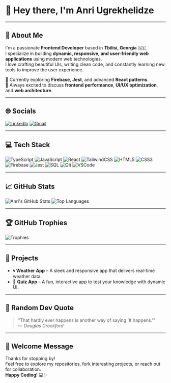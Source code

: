 # 👋 Hey there, I'm Anri Ugrekhelidze  

---

## 💫 About Me  

I'm a passionate **Frontend Developer** based in **Tbilisi, Georgia** 🇬🇪.  
I specialize in building **dynamic, responsive, and user-friendly web applications** using modern web technologies.  
I love crafting beautiful UIs, writing clean code, and constantly learning new tools to improve the user experience.  

🧠 Currently exploring **Firebase**, **Jest**, and advanced **React patterns**.  
💬 Always excited to discuss **frontend performance**, **UI/UX optimization**, and **web architecture**.

---

## 🌐 Socials  

[![LinkedIn](https://img.shields.io/badge/LinkedIn-0077B5?style=for-the-badge&logo=linkedin&logoColor=white)](https://www.linkedin.com/in/anri-ugrexelidze-485703325/)
[![Gmail](https://img.shields.io/badge/Email-D14836?style=for-the-badge&logo=gmail&logoColor=white)](mailto:anri.dev@example.com)

---

## 💻 Tech Stack  

![TypeScript](https://img.shields.io/badge/TypeScript-3178C6?style=for-the-badge&logo=typescript&logoColor=white)
![JavaScript](https://img.shields.io/badge/JavaScript-F7DF1E?style=for-the-badge&logo=javascript&logoColor=black)
![React](https://img.shields.io/badge/React-20232A?style=for-the-badge&logo=react&logoColor=61DAFB)
![TailwindCSS](https://img.shields.io/badge/Tailwind_CSS-06B6D4?style=for-the-badge&logo=tailwind-css&logoColor=white)
![HTML5](https://img.shields.io/badge/HTML5-E34F26?style=for-the-badge&logo=html5&logoColor=white)
![CSS3](https://img.shields.io/badge/CSS3-1572B6?style=for-the-badge&logo=css3&logoColor=white)
![Firebase](https://img.shields.io/badge/Firebase-FFCA28?style=for-the-badge&logo=firebase&logoColor=black)
![Jest](https://img.shields.io/badge/Jest-C21325?style=for-the-badge&logo=jest&logoColor=white)
![SQL](https://img.shields.io/badge/SQL-003B57?style=for-the-badge&logo=postgresql&logoColor=white)
![Git](https://img.shields.io/badge/Git-F05032?style=for-the-badge&logo=git&logoColor=white)
![VSCode](https://img.shields.io/badge/VSCode-007ACC?style=for-the-badge&logo=visual-studio-code&logoColor=white)

---

## 📈 GitHub Stats  

![Anri's GitHub Stats](https://github-readme-stats.vercel.app/api?username=anri39&show_icons=true&theme=tokyonight&hide_border=true)
![Top Languages](https://github-readme-stats.vercel.app/api/top-langs/?username=anri39&layout=compact&theme=tokyonight&hide_border=true)

---

## 🏆 GitHub Trophies  

![Trophies](https://github-profile-trophy.vercel.app/?username=anri39&theme=tokyonight&no-frame=true&margin-w=10)

---

## 🧩 Projects  

- 🌀 **Weather App** – A sleek and responsive app that delivers real-time weather data.  
- 🧠 **Quiz App** – A fun, interactive app to test your knowledge with dynamic UI.  

---

## 🧠 Random Dev Quote  

> "That hardly ever happens is another way of saying 'It happens.'"  
> — *Douglas Crockford*

---

## 🚀 Welcome Message  

Thanks for stopping by!  
Feel free to explore my repositories, fork interesting projects, or reach out for collaboration.  
**Happy Coding!** 💻✨
